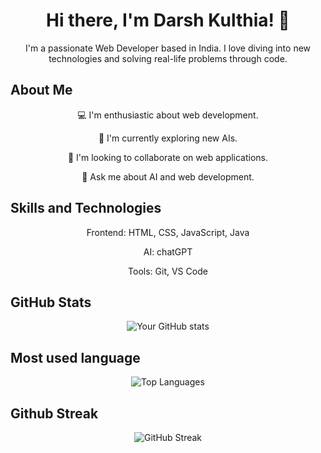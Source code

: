 <h1 align="center">Hi there, I'm Darsh Kulthia! 👋</h1>
<p align="center">I'm a passionate Web Developer based in India. I love diving into new technologies and solving real-life problems through code.</p>

## About Me
<p align="center">
 💻 I'm enthusiastic about web development.
</p>
<p align="center">
 🌱 I'm currently exploring new AIs.
</p>
<p align="center">
 👯 I'm looking to collaborate on web applications.
</p>
<p align="center">
 💬 Ask me about AI and web development.
</p>

<!--
## Projects
- [Project 1](link_to_project_1): Brief description here.
- [Project 2](link_to_project_2): Brief description here.
- [Project 3](link_to_project_3): Brief description here.

-->

## Skills and Technologies

<p align="center">
Frontend: HTML, CSS, JavaScript, Java
</p>
<p align="center">
AI: chatGPT
</p>
<p align="center">
Tools: Git, VS Code
</p>

## GitHub Stats
<p align="center">
  <img src="https://github-readme-stats.vercel.app/api?username=Darshkul24&show_icons=true&hide_border=true" alt="Your GitHub stats" />
</p>

## Most used language
<p align="center">
  <img src="https://github-readme-stats.vercel.app/api/top-langs?username=darshkul24&show_icons=true&locale=en&layout=compact" alt="Top Languages" />
</p>

## Github Streak
<p align="center">
  <img src="https://github-readme-streak-stats.herokuapp.com/?user=Darshkul24&" alt="GitHub Streak" />
</p>

<!--
## Contact Information
- 📧 Email: your.email@example.com
- 🌐 Portfolio: [Your Portfolio](link_to_portfolio)
-->
